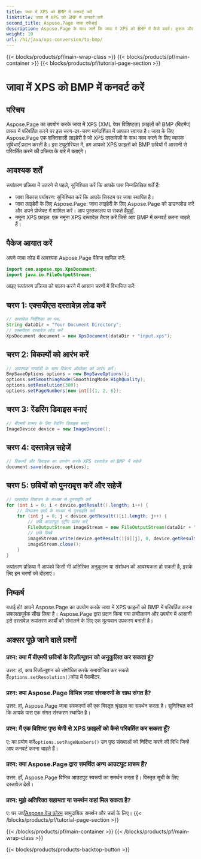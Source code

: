 ```yaml
---
title: जावा में XPS को BMP में कनवर्ट करें
linktitle: जावा में XPS को BMP में कनवर्ट करें
second_title: Aspose.Page जावा एपीआई
description: Aspose.Page के साथ जानें कि जावा में XPS को BMP में कैसे बदलें। कुशल और उच्च गुणवत्ता वाले दस्तावेज़ रूपांतरण के लिए हमारी आसान मार्गदर्शिका का पालन करें।
weight: 10
url: /hi/java/xps-conversion/to-bmp/
---
```


{{< blocks/products/pf/main-wrap-class >}}
{{< blocks/products/pf/main-container >}}
{{< blocks/products/pf/tutorial-page-section >}}

# जावा में XPS को BMP में कनवर्ट करें

## परिचय
Aspose.Page का उपयोग करके जावा में XPS (XML पेपर विशिष्टता) फ़ाइलों को BMP (बिटमैप) प्रारूप में परिवर्तित करने पर इस चरण-दर-चरण मार्गदर्शिका में आपका स्वागत है। जावा के लिए Aspose.Page एक शक्तिशाली लाइब्रेरी है जो XPS दस्तावेज़ों के साथ काम करने के लिए व्यापक सुविधाएँ प्रदान करती है। इस ट्यूटोरियल में, हम आपको XPS फ़ाइलों को BMP छवियों में आसानी से परिवर्तित करने की प्रक्रिया के बारे में बताएंगे।
## आवश्यक शर्तें
रूपांतरण प्रक्रिया में उतरने से पहले, सुनिश्चित करें कि आपके पास निम्नलिखित शर्तें हैं:
- जावा विकास पर्यावरण: सुनिश्चित करें कि आपके सिस्टम पर जावा स्थापित है।
-  जावा लाइब्रेरी के लिए Aspose.Page: जावा लाइब्रेरी के लिए Aspose.Page को डाउनलोड करें और अपने प्रोजेक्ट में शामिल करें। आप पुस्तकालय पा सकते हैं[यहाँ](https://releases.aspose.com/page/java/).
- नमूना XPS फ़ाइल: एक नमूना XPS दस्तावेज़ तैयार करें जिसे आप BMP में कनवर्ट करना चाहते हैं।
## पैकेज आयात करें
अपने जावा कोड में आवश्यक Aspose.Page पैकेज शामिल करें:
```java
import com.aspose.xps.XpsDocument;
import java.io.FileOutputStream;
```
आइए रूपांतरण प्रक्रिया को पालन करने में आसान चरणों में विभाजित करें:
## चरण 1: एक्सपीएस दस्तावेज़ लोड करें
```java
// दस्तावेज़ निर्देशिका का पथ.
String dataDir = "Your Document Directory";
// एक्सपीएस दस्तावेज़ लोड करें
XpsDocument document = new XpsDocument(dataDir + "input.xps");
```
## चरण 2: विकल्पों को आरंभ करें
```java
// आवश्यक मापदंडों के साथ विकल्प ऑब्जेक्ट को आरंभ करें।
BmpSaveOptions options = new BmpSaveOptions();
options.setSmoothingMode(SmoothingMode.HighQuality);
options.setResolution(300);
options.setPageNumbers(new int[]{1, 2, 6});
```
## चरण 3: रेंडरिंग डिवाइस बनाएं
```java
// बीएमपी प्रारूप के लिए रेंडरिंग डिवाइस बनाएं
ImageDevice device = new ImageDevice();
```
## चरण 4: दस्तावेज़ सहेजें
```java
// विकल्पों और डिवाइस का उपयोग करके XPS दस्तावेज़ को BMP में सहेजें
document.save(device, options);
```
## चरण 5: छवियों को पुनरावृत्त करें और सहेजें
```java
// दस्तावेज़ विभाजन के माध्यम से पुनरावृति करें
for (int i = 0; i < device.getResult().length; i++) {
    // विभाजन पृष्ठों के माध्यम से पुनरावृति करें
    for (int j = 0; j < device.getResult()[i].length; j++) {
        // छवि आउटपुट स्ट्रीम प्रारंभ करें
        FileOutputStream imageStream = new FileOutputStream(dataDir + "XPStoBMP" + "_" + (i + 1) + "_" + (j + 1) + ".bmp");
        // छवि लिखें
        imageStream.write(device.getResult()[i][j], 0, device.getResult()[i][j].length);
        imageStream.close();
    }
}
```
रूपांतरण प्रक्रिया में आपको किसी भी अतिरिक्त अनुकूलन या संशोधन की आवश्यकता हो सकती है, इसके लिए इन चरणों को दोहराएं।
## निष्कर्ष
बधाई हो! आपने Aspose.Page का उपयोग करके जावा में XPS फ़ाइलों को BMP में परिवर्तित करना सफलतापूर्वक सीख लिया है। Aspose.Page द्वारा प्रदान किया गया लचीलापन और उपयोग में आसानी इसे दस्तावेज़ रूपांतरण कार्यों को संभालने के लिए एक मूल्यवान उपकरण बनाती है।
## अक्सर पूछे जाने वाले प्रश्नों
### प्रश्न: क्या मैं बीएमपी छवियों के रिज़ॉल्यूशन को अनुकूलित कर सकता हूं?
 उत्तर: हां, आप रिज़ॉल्यूशन को संशोधित करके समायोजित कर सकते हैं`options.setResolution()`कोड में पैरामीटर.
### प्रश्न: क्या Aspose.Page विभिन्न जावा संस्करणों के साथ संगत है?
उत्तर: हां, Aspose.Page जावा संस्करणों की एक विस्तृत श्रृंखला का समर्थन करता है। सुनिश्चित करें कि आपके पास एक संगत संस्करण स्थापित है।
### प्रश्न: मैं एक विशिष्ट पृष्ठ श्रेणी से XPS फ़ाइलों को कैसे परिवर्तित कर सकता हूँ?
 ए: का प्रयोग करें`options.setPageNumbers()` उन पृष्ठ संख्याओं को निर्दिष्ट करने की विधि जिन्हें आप कनवर्ट करना चाहते हैं।
### प्रश्न: क्या Aspose.Page द्वारा समर्थित अन्य आउटपुट प्रारूप हैं?
उत्तर: हाँ, Aspose.Page विभिन्न आउटपुट स्वरूपों का समर्थन करता है। विस्तृत सूची के लिए दस्तावेज़ देखें।
### प्रश्न: मुझे अतिरिक्त सहायता या समर्थन कहां मिल सकता है?
 ए: पर जाएँ[Aspose.पेज फोरम](https://forum.aspose.com/c/page/39) सामुदायिक समर्थन और चर्चा के लिए।
{{< /blocks/products/pf/tutorial-page-section >}}

{{< /blocks/products/pf/main-container >}}
{{< /blocks/products/pf/main-wrap-class >}}

{{< blocks/products/products-backtop-button >}}
